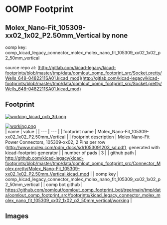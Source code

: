# OOMP Footprint  
## Molex_Nano-Fit_105309-xx02_1x02_P2.50mm_Vertical  by none  
  
oomp key: oomp_kicad_legacy_connector_molex_molex_nano_fit_105309_xx02_1x02_p2_50mm_vertical  
  
source repo at: [http://gitlab.com/kicad-legacy/kicad-footprints/blob/master/tmp/data/oomlout_oomp_footprint_src/Socket.pretty/Wells_648-0482211SA01.kicad_mod](http://gitlab.com/kicad-legacy/kicad-footprints/blob/master/tmp/data/oomlout_oomp_footprint_src/Socket.pretty/Wells_648-0482211SA01.kicad_mod)  
## Footprint  
  
[![working_kicad_pcb_3d.png](working_kicad_pcb_3d_600.png)](working_kicad_pcb_3d.png)  
  
[![working.png](working_600.png)](working.png)  
| name | value | 
| --- | --- | 
| footprint name | Molex_Nano-Fit_105309-xx02_1x02_P2.50mm_Vertical | 
| footprint description | Molex Nano-Fit Power Connectors, 105309-xx02, 2 Pins per row (http://www.molex.com/pdm_docs/sd/1053091203_sd.pdf), generated with kicad-footprint-generator | 
| number of pads | 3 | 
| github path | http://github.com/kicad-legacy/kicad-footprints/blob/master/tmp/data/oomlout_oomp_footprint_src/Connector_Molex.pretty/Molex_Nano-Fit_105309-xx02_1x02_P2.50mm_Vertical.kicad_mod | 
| oomp key | oomp_kicad_legacy_connector_molex_molex_nano_fit_105309_xx02_1x02_p2_50mm_vertical | 
| oomp bot github | https://github.com/oomlout/oomlout_oomp_footprint_bot/tree/main/tmp/data/oomlout_oomp_footprint_src/footprints/kicad_legacy_connector_molex_molex_nano_fit_105309_xx02_1x02_p2_50mm_vertical/working | 
## Images  
